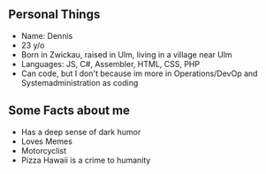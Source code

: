 ## Personal Things

* Name: Dennis
* 23 y/o
* Born in Zwickau, raised in Ulm, living in a village near Ulm
* Languages: JS, C#, Assembler, HTML, CSS, PHP
* Can code, but I don't because im more in Operations/DevOp and Systemadministration as coding

## Some Facts about me

* Has a deep sense of dark humor
* Loves Memes
* Motorcyclist
* Pizza Hawaii is a crime to humanity
